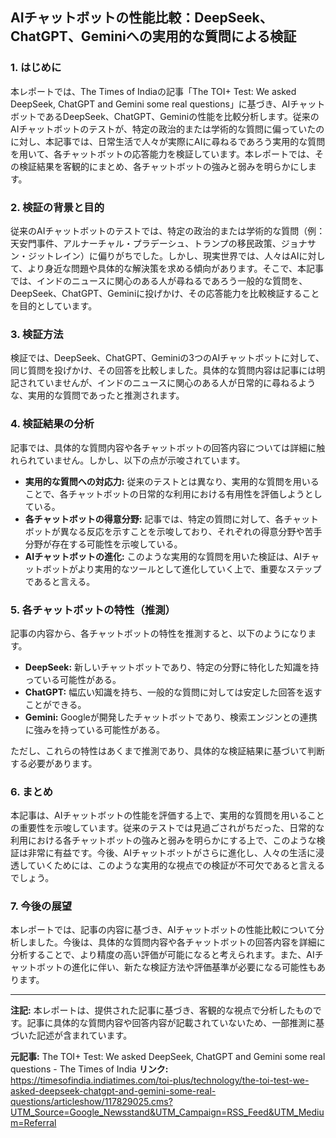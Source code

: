 ## AIチャットボットの性能比較：DeepSeek、ChatGPT、Geminiへの実用的な質問による検証

### 1. はじめに

本レポートでは、The Times of Indiaの記事「The TOI+ Test: We asked DeepSeek, ChatGPT and Gemini some real questions」に基づき、AIチャットボットであるDeepSeek、ChatGPT、Geminiの性能を比較分析します。従来のAIチャットボットのテストが、特定の政治的または学術的な質問に偏っていたのに対し、本記事では、日常生活で人々が実際にAIに尋ねるであろう実用的な質問を用いて、各チャットボットの応答能力を検証しています。本レポートでは、その検証結果を客観的にまとめ、各チャットボットの強みと弱みを明らかにします。

### 2. 検証の背景と目的

従来のAIチャットボットのテストでは、特定の政治的または学術的な質問（例：天安門事件、アルナーチャル・プラデーシュ、トランプの移民政策、ジョナサン・ジットレイン）に偏りがちでした。しかし、現実世界では、人々はAIに対して、より身近な問題や具体的な解決策を求める傾向があります。そこで、本記事では、インドのニュースに関心のある人が尋ねるであろう一般的な質問を、DeepSeek、ChatGPT、Geminiに投げかけ、その応答能力を比較検証することを目的としています。

### 3. 検証方法

検証では、DeepSeek、ChatGPT、Geminiの3つのAIチャットボットに対して、同じ質問を投げかけ、その回答を比較しました。具体的な質問内容は記事には明記されていませんが、インドのニュースに関心のある人が日常的に尋ねるような、実用的な質問であったと推測されます。

### 4. 検証結果の分析

記事では、具体的な質問内容や各チャットボットの回答内容については詳細に触れられていません。しかし、以下の点が示唆されています。

*   **実用的な質問への対応力:** 従来のテストとは異なり、実用的な質問を用いることで、各チャットボットの日常的な利用における有用性を評価しようとしている。
*   **各チャットボットの得意分野:** 記事では、特定の質問に対して、各チャットボットが異なる反応を示すことを示唆しており、それぞれの得意分野や苦手分野が存在する可能性を示唆している。
*   **AIチャットボットの進化:** このような実用的な質問を用いた検証は、AIチャットボットがより実用的なツールとして進化していく上で、重要なステップであると言える。

### 5. 各チャットボットの特性（推測）

記事の内容から、各チャットボットの特性を推測すると、以下のようになります。

*   **DeepSeek:** 新しいチャットボットであり、特定の分野に特化した知識を持っている可能性がある。
*   **ChatGPT:** 幅広い知識を持ち、一般的な質問に対しては安定した回答を返すことができる。
*   **Gemini:** Googleが開発したチャットボットであり、検索エンジンとの連携に強みを持っている可能性がある。

ただし、これらの特性はあくまで推測であり、具体的な検証結果に基づいて判断する必要があります。

### 6. まとめ

本記事は、AIチャットボットの性能を評価する上で、実用的な質問を用いることの重要性を示唆しています。従来のテストでは見過ごされがちだった、日常的な利用における各チャットボットの強みと弱みを明らかにする上で、このような検証は非常に有益です。今後、AIチャットボットがさらに進化し、人々の生活に浸透していくためには、このような実用的な視点での検証が不可欠であると言えるでしょう。

### 7. 今後の展望

本レポートでは、記事の内容に基づき、AIチャットボットの性能比較について分析しました。今後は、具体的な質問内容や各チャットボットの回答内容を詳細に分析することで、より精度の高い評価が可能になると考えられます。また、AIチャットボットの進化に伴い、新たな検証方法や評価基準が必要になる可能性もあります。

---
**注記:** 本レポートは、提供された記事に基づき、客観的な視点で分析したものです。記事に具体的な質問内容や回答内容が記載されていないため、一部推測に基づいた記述が含まれています。


**元記事:** The TOI+ Test: We asked DeepSeek, ChatGPT and Gemini some real questions - The Times of India
**リンク:** https://timesofindia.indiatimes.com/toi-plus/technology/the-toi-test-we-asked-deepseek-chatgpt-and-gemini-some-real-questions/articleshow/117829025.cms?UTM_Source=Google_Newsstand&UTM_Campaign=RSS_Feed&UTM_Medium=Referral